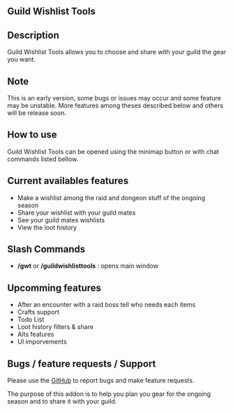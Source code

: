 ## Guild Wishlist Tools

## Description

Guild Wishlist Tools allows you to choose and share with your guild the gear you want.

## Note

This is an early version, some bugs or issues may occur and some feature may be unstable. More features among theses described below and others will be release soon.

## How to use

Guild Wishlist Tools can be opened using the minimap button or with chat commands listed bellow.

## Current availables features

- Make a wishlist among the raid and dongeon stuff of the ongoing season
- Share your wishlist with your guild mates
- See your guild mates wishlists
- View the loot history

## Slash Commands

- **/gwt** or **/guildwishlisttools** : opens main window

## Upcomming features

- After an encounter with a raid boss tell who needs each items
- Crafts support
- Todo List
- Loot history filters & share
- Alts features
- UI imporvements

## Bugs / feature requests / Support

Please use the [GitHub](https://github.com/Metsu-wow/GuildWishlistTools/issues "GitHub") to report bugs and make feature requests.

The purpose of this addon is to help you plan you gear for the ongoing season and to share it with your guild.
